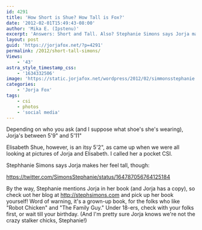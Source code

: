 ```yaml
---
id: 4291
title: 'How Short is Shue? How Tall is Fox?'
date: '2012-02-01T15:49:43-08:00'
author: 'Mika E. (Ipstenu)'
excerpt: 'Answers: Short and Tall. Also? Stephanie Simons says Jorja makes her feel tall.'
layout: post
guid: 'https://jorjafox.net/?p=4291'
permalink: /2012/short-tall-simons/
Views:
    - '43'
astra_style_timestamp_css:
    - '1634332506'
image: 'https://static.jorjafox.net/wordpress/2012/02/simmonsstephanie.jpg'
categories:
    - 'Jorja Fox'
tags:
    - csi
    - photos
    - 'social media'
---
```


Depending on who you ask (and I suppose what shoe's she's wearing), Jorja's between 5'9" and 5'11"

Elisabeth Shue, however, is an itsy 5'2", as came up when we were all looking at pictures of Jorja and Elisabeth. I called her a pocket CSI.

Stephhanie Simons says Jorja makes her feel tall, though:

https://twitter.com/SimonsStephanie/status/164787056764125184

By the way, Stephanie mentions Jorja in her book (and Jorja has a copy), so check uot her blog at <a href="http://stephsimons.com">http://stephsimons.com</a> and pick up her book yourself! Word of warning, it's a grown-up book, for the folks who like "Robot Chicken" and "The Family Guy." Under 18-ers, check with your folks first, or wait till your birthday. (And I'm pretty sure Jorja knows we're not the crazy stalker chicks, Stephanie!)